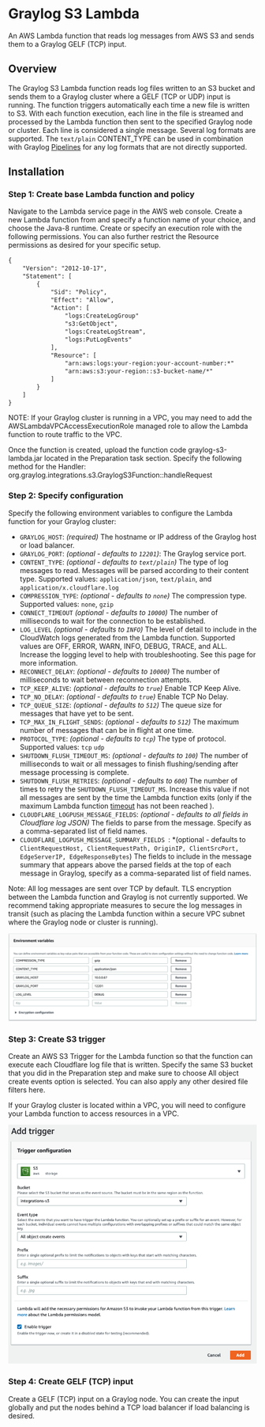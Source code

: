 # Graylog S3 Lambda
An AWS Lambda function that reads log messages from AWS S3 and sends them to a Graylog GELF (TCP) input.

## Overview

The Graylog S3 Lambda function reads log files written to an S3 bucket and sends them to a Graylog cluster where a GELF 
(TCP or UDP) input is running. The function triggers automatically each time a new file is written to S3. With each 
function execution, each line in the file is streamed and processed by the Lambda function then sent to the specified 
Graylog node or cluster. Each line is considered a single message. Several log formats are supported. The `text/plain` 
CONTENT_TYPE can be used in combination with Graylog [Pipelines](https://docs.graylog.org/en/3.1/pages/pipelines/pipelines.html) 
for any log formats that are not directly supported.       

## Installation

### Step 1: Create base Lambda function and policy

Navigate to the Lambda service page in the AWS web console. Create a new Lambda function from and specify a function name of your choice, and choose the Java-8 runtime.
Create or specify an execution role with the following permissions. You can also further restrict the Resource permissions as desired for your specific setup.

```
{
    "Version": "2012-10-17",
    "Statement": [
        {
            "Sid": "Policy",
            "Effect": "Allow",
            "Action": [
                "logs:CreateLogGroup"
                "s3:GetObject",
                "logs:CreateLogStream",
                "logs:PutLogEvents"
            ],
            "Resource": [
                "arn:aws:logs:your-region:your-account-number:*"
                "arn:aws:s3:your-region::s3-bucket-name/*"
            ]
        }
    ]
}
```

NOTE: If your Graylog cluster is running in a VPC, you may need to add the AWSLambdaVPCAccessExecutionRole managed role to allow the Lambda function to route traffic to the VPC.

Once the function is created, upload the function code graylog-s3-lambda.jar located in the Preparation task section.  Specify the following method for the Handler: org.graylog.integrations.s3.GraylogS3Function::handleRequest

### Step 2: Specify configuration

Specify the following environment variables to configure the Lambda function for your Graylog cluster:

* `GRAYLOG_HOST`: *(required)* The hostname or IP address of the Graylog host or load balancer.
* `GRAYLOG_PORT`: *(optional - defaults to `12201`)*: The Graylog service port.
* `CONTENT_TYPE`: *(optional - defaults to `text/plain`)* The type of log messages to read. Messages will be parsed according to their content type. Supported values: `application/json`, `text/plain`, and `application/x.cloudflare.log`
* `COMPRESSION_TYPE`: *(optional - defaults to `none`)* The compression type. Supported values: `none`, `gzip`
* `CONNECT_TIMEOUT` *(optional - defaults to `10000`)* The number of milliseconds to wait for the connection to be established.
* `LOG_LEVEL` *(optional - defaults to `INFO`)* The level of detail to include in the CloudWatch logs generated from the Lambda function. Supported values are OFF, ERROR, WARN, INFO, DEBUG, TRACE, and ALL. Increase the logging level to help with troubleshooting. See this page for more information.
* `RECONNECT_DELAY`: *(optional - defaults to `10000`)* The number of milliseconds to wait between reconnection attempts.
* `TCP_KEEP_ALIVE`: *(optional - defaults to `true`)* Enable TCP Keep Alive.
* `TCP_NO_DELAY`: *(optional - defaults to `true`)* Enable TCP No Delay.
* `TCP_QUEUE_SIZE`: *(optional - defaults to `512`)* The queue size for messages that have yet to be sent. 
* `TCP_MAX_IN_FLIGHT_SENDS`: *(optional - defaults to `512`)* The maximum number of messages that can be in flight at one time.
* `PROTOCOL_TYPE`: *(optional - defaults to `tcp`)* The type of protocol. Supported values: `tcp` `udp`
* `SHUTDOWN_FLUSH_TIMEOUT_MS`: *(optional - defaults to `100`)* The number of milliseconds to wait or all messages to finish flushing/sending after message processing is complete.    
* `SHUTDOWN_FLUSH_RETRIES`: *(optional - defaults to `600`)* The number of times to retry the `SHUTDOWN_FLUSH_TIMEOUT_MS`. Increase this value if not all messages are sent by the time the Lambda function exits (only if the maximum Lambda function [timeout](https://docs.aws.amazon.com/lambda/latest/dg/resource-model.html) has not been reached ). 
* `CLOUDFLARE_LOGPUSH_MESSAGE_FIELDS`: *(optional - defaults to all fields in Cloudflare log JSON)* The fields to parse from the message. Specify as a comma-separated list of field names.
* `CLOUDFLARE_LOGPUSH_MESSAGE_SUMMARY_FIELDS `: *(optional - defaults to `ClientRequestHost, ClientRequestPath, OriginIP, ClientSrcPort, EdgeServerIP, EdgeResponseBytes`) The fields to include in the message summary that appears above the parsed fields at the top of each message in Graylog, specify as a comma-separated list of field names.

Note: 
All log messages are sent over TCP by default. TLS encryption between the Lambda function and Graylog is not currently supported. We recommend taking appropriate measures to secure the log messages in transit (such as placing the Lambda function within a secure VPC subnet where the Graylog node or cluster is running).

![Environment Variables](images/environment-variables.png)

### Step 3: Create S3 trigger

Create an AWS S3 Trigger for the Lambda function so that the function can execute each Cloudflare log file that is written. Specify the same S3 bucket that you did in the Preparation step and make sure to choose All object create events option is selected. You can also apply any other desired file filters here.

If your Graylog cluster is located within a VPC, you will need to configure your Lambda function to access resources in a VPC.

![Add S3 Trigger](images/add-s3-trigger.png)

### Step 4: Create GELF (TCP) input

Create a GELF (TCP) input on a Graylog node. You can create the input globally and put the nodes behind a TCP load balancer if load balancing is desired. 
